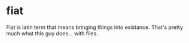 # fiat
Fiat is latin term that means bringing things into existance. That's pretty much what this guy does... with files.

